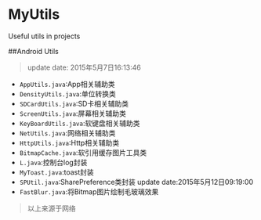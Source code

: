 # MyUtils
Useful utils in projects

##Android Utils
> update date: 2015年5月7日16:13:46
- `AppUtils.java`:App相关辅助类
- `DensityUtils.java`:单位转换类 
- `SDCardUtils.java`:SD卡相关辅助类 
- `ScreenUtils.java`:屏幕相关辅助类 
- `KeyBoardUtils.java`:软键盘相关辅助类
- `NetUtils.java`:网络相关辅助类 
- `HttpUtils.java`:Http相关辅助类 
- `BitmapCache.java`:软引用缓存图片工具类
- `L.java`:控制台log封装
- `MyToast.java`:toast封装
- `SPUtil.java`:SharePreference类封装
update date:2015年5月12日09:19:00
- `FastBlur.java`:将Bitmap图片绘制毛玻璃效果

> 以上来源于网络
